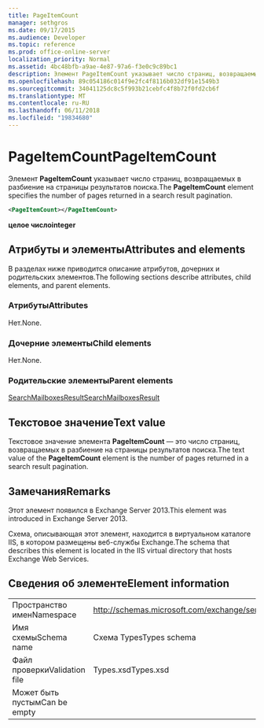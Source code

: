 ```yaml
---
title: PageItemCount
manager: sethgros
ms.date: 09/17/2015
ms.audience: Developer
ms.topic: reference
ms.prod: office-online-server
localization_priority: Normal
ms.assetid: 4bc48bfb-a9ae-4e87-97a6-f3e0c9c89bc1
description: Элемент PageItemCount указывает число страниц, возвращаемых в разбиение на страницы результатов поиска.
ms.openlocfilehash: 89c054186c014f9e2fc4f8116b032df91e1549b3
ms.sourcegitcommit: 34041125dc8c5f993b21cebfc4f8b72f0fd2cb6f
ms.translationtype: MT
ms.contentlocale: ru-RU
ms.lasthandoff: 06/11/2018
ms.locfileid: "19834680"
---
```

# <a name="pageitemcount"></a><span data-ttu-id="3a606-103">PageItemCount</span><span class="sxs-lookup"><span data-stu-id="3a606-103">PageItemCount</span></span>

<span data-ttu-id="3a606-104">Элемент **PageItemCount** указывает число страниц, возвращаемых в разбиение на страницы результатов поиска.</span><span class="sxs-lookup"><span data-stu-id="3a606-104">The **PageItemCount** element specifies the number of pages returned in a search result pagination.</span></span> 
  
```XML
<PageItemCount></PageItemCount>
```

 <span data-ttu-id="3a606-105">**целое число**</span><span class="sxs-lookup"><span data-stu-id="3a606-105">**integer**</span></span>
## <a name="attributes-and-elements"></a><span data-ttu-id="3a606-106">Атрибуты и элементы</span><span class="sxs-lookup"><span data-stu-id="3a606-106">Attributes and elements</span></span>

<span data-ttu-id="3a606-107">В разделах ниже приводится описание атрибутов, дочерних и родительских элементов.</span><span class="sxs-lookup"><span data-stu-id="3a606-107">The following sections describe attributes, child elements, and parent elements.</span></span>
  
### <a name="attributes"></a><span data-ttu-id="3a606-108">Атрибуты</span><span class="sxs-lookup"><span data-stu-id="3a606-108">Attributes</span></span>

<span data-ttu-id="3a606-109">Нет.</span><span class="sxs-lookup"><span data-stu-id="3a606-109">None.</span></span>
  
### <a name="child-elements"></a><span data-ttu-id="3a606-110">Дочерние элементы</span><span class="sxs-lookup"><span data-stu-id="3a606-110">Child elements</span></span>

<span data-ttu-id="3a606-111">Нет.</span><span class="sxs-lookup"><span data-stu-id="3a606-111">None.</span></span>
  
### <a name="parent-elements"></a><span data-ttu-id="3a606-112">Родительские элементы</span><span class="sxs-lookup"><span data-stu-id="3a606-112">Parent elements</span></span>

[<span data-ttu-id="3a606-113">SearchMailboxesResult</span><span class="sxs-lookup"><span data-stu-id="3a606-113">SearchMailboxesResult</span></span>](searchmailboxesresult.md)
  
## <a name="text-value"></a><span data-ttu-id="3a606-114">Текстовое значение</span><span class="sxs-lookup"><span data-stu-id="3a606-114">Text value</span></span>

<span data-ttu-id="3a606-115">Текстовое значение элемента **PageItemCount** — это число страниц, возвращаемых в разбиение на страницы результатов поиска.</span><span class="sxs-lookup"><span data-stu-id="3a606-115">The text value of the **PageItemCount** element is the number of pages returned in a search result pagination.</span></span> 
  
## <a name="remarks"></a><span data-ttu-id="3a606-116">Замечания</span><span class="sxs-lookup"><span data-stu-id="3a606-116">Remarks</span></span>

<span data-ttu-id="3a606-117">Этот элемент появился в Exchange Server 2013.</span><span class="sxs-lookup"><span data-stu-id="3a606-117">This element was introduced in Exchange Server 2013.</span></span>
  
<span data-ttu-id="3a606-118">Схема, описывающая этот элемент, находится в виртуальном каталоге IIS, в котором размещены веб-службы Exchange.</span><span class="sxs-lookup"><span data-stu-id="3a606-118">The schema that describes this element is located in the IIS virtual directory that hosts Exchange Web Services.</span></span>
  
## <a name="element-information"></a><span data-ttu-id="3a606-119">Сведения об элементе</span><span class="sxs-lookup"><span data-stu-id="3a606-119">Element information</span></span>

|||
|:-----|:-----|
|<span data-ttu-id="3a606-120">Пространство имен</span><span class="sxs-lookup"><span data-stu-id="3a606-120">Namespace</span></span>  <br/> |http://schemas.microsoft.com/exchange/services/2006/types  <br/> |
|<span data-ttu-id="3a606-121">Имя схемы</span><span class="sxs-lookup"><span data-stu-id="3a606-121">Schema name</span></span>  <br/> |<span data-ttu-id="3a606-122">Схема Types</span><span class="sxs-lookup"><span data-stu-id="3a606-122">Types schema</span></span>  <br/> |
|<span data-ttu-id="3a606-123">Файл проверки</span><span class="sxs-lookup"><span data-stu-id="3a606-123">Validation file</span></span>  <br/> |<span data-ttu-id="3a606-124">Types.xsd</span><span class="sxs-lookup"><span data-stu-id="3a606-124">Types.xsd</span></span>  <br/> |
|<span data-ttu-id="3a606-125">Может быть пустым</span><span class="sxs-lookup"><span data-stu-id="3a606-125">Can be empty</span></span>  <br/> ||
   

